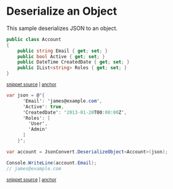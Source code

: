 # Deserialize an Object

This sample deserializes JSON to an object.

<!-- snippet: DeserializeObjectTypes -->
<a id='snippet-deserializeobjecttypes'></a>
```cs
public class Account
{
    public string Email { get; set; }
    public bool Active { get; set; }
    public DateTime CreatedDate { get; set; }
    public IList<string> Roles { get; set; }
}
```
<sup><a href='/src/Tests/Documentation/Samples/Serializer/DeserializeObject.cs#L32-L40' title='Snippet source file'>snippet source</a> | <a href='#snippet-deserializeobjecttypes' title='Start of snippet'>anchor</a></sup>
<!-- endSnippet -->

<!-- snippet: DeserializeObjectUsage -->
<a id='snippet-deserializeobjectusage'></a>
```cs
var json = @"{
      'Email': 'james@example.com',
      'Active': true,
      'CreatedDate': '2013-01-20T00:00:00Z',
      'Roles': [
        'User',
        'Admin'
      ]
    }";

var account = JsonConvert.DeserializeObject<Account>(json);

Console.WriteLine(account.Email);
// james@example.com
```
<sup><a href='/src/Tests/Documentation/Samples/Serializer/DeserializeObject.cs#L45-L60' title='Snippet source file'>snippet source</a> | <a href='#snippet-deserializeobjectusage' title='Start of snippet'>anchor</a></sup>
<!-- endSnippet -->
